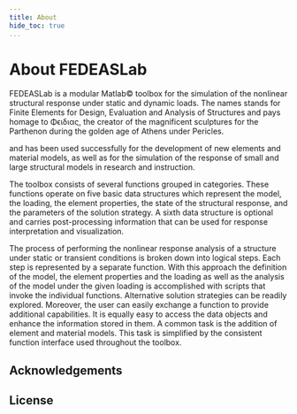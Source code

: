 ```yaml
---
title: About
hide_toc: true
...
```

# About FEDEASLab

FEDEASLab is a modular Matlab© toolbox for the simulation of the nonlinear structural response under static and dynamic loads. The names stands for Finite Elements for Design, Evaluation and Analysis of Structures and pays homage to Φϵιδιας, the creator of the magnificent sculptures for the Parthenon during the golden age of Athens under Pericles.

and has been used successfully for the development of new elements and material models, as well as for the simulation of the response of small and large structural models in research and instruction.

The toolbox consists of several functions grouped in categories. These functions operate on five basic data structures which represent the model, the loading, the element properties, the state of the structural response, and the parameters of the solution strategy. A sixth data structure is optional and carries post-processing information that can be used for response interpretation and visualization.

The process of performing the nonlinear response analysis of a structure under static or transient conditions is broken down into logical steps. Each step is represented by a separate function. With this approach the definition of the model, the element properties and the loading as well as the analysis of the model under the given loading is accomplished with scripts that invoke the individual functions. Alternative solution strategies can be readily explored. Moreover, the user can easily exchange a function to provide additional capabilities. It is equally easy to access the data objects and enhance the information stored in them. A common task is the addition of element and material models. This task is simplified by the consistent function interface used throughout the toolbox.

## Acknowledgements

<!-- TODO -->

## License


